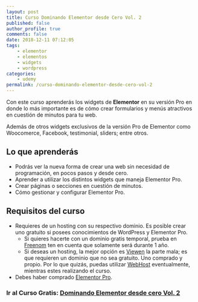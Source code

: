 ```yaml
---
layout: post
title: Curso Dominando Elementor desde Cero Vol. 2
published: false
author_profile: true
comments: false
date: 2018-12-11 07:12:05
tags:
    - elementor
    - elementos
    - widgets
    - wordpress
categories:
    - udemy
permalink: /curso-dominando-elementor-desde-cero-vol-2
---
```

Con este curso aprenderás los widgets de **Elementor** en su versión Pro en donde lo más importante es de cómo crear formularios y menús atractivos en cuestión de minutos para tu web.
  
Además de otros widgets exclusivos de la versión Pro de Elementor como Woocomerce, Facebook, testimonial, sliders; entre otros.

## Lo que aprenderás

  * Podrás ver la nueva forma de crear una web sin necesidad de programación, en pocos pasos y desde cero.
  * Aprender a utilizar los distintos widgets que maneja Elementor Pro.
  * Crear páginas o secciones en cuestión de minutos.
  * Cómo gestionar y configurar Elementor Pro.

## Requisitos del curso

  * Requieres de un hosting con su respectivo dominio. Es posible crear uno gratuito si posees conocimientos de WordPress y Elementor Pro. 
      * Si quieres hacerte con un dominio gratis temporal, prueba en [Freenom][1] ten en cuenta que solamente será durante 1 año.
      * Si deseas un hosting, la mejor opción es [Viewen][2] la parte mala; es que requieren un dominio que no sea gratuito. Uno comprado y propio. Por lo que quizás, puedas utilizar [WebHost][3] eventualmente, mientras estes realizando el curso.
  * Debes haber comprado [Elementor Pro][4]. 


  


### **Ir al Curso Gratis: [Dominando Elementor desde cero Vol. 2][5]**

 [1]: https://www.freenom.com
 [2]: http://viewen.com
 [3]: https://es.000webhost.com/
 [4]: https://elementor.com/pricing
 [5]: https://www.udemy.com/dominando-elementor-desde-cero-vol-2
